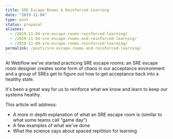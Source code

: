```yaml
---
title: SRE Escape Rooms & Reinforced Learning
date: "2019-11-04"
type: post
status: proposal
aliases:
  - /2019-11-04-sre-escape-rooms-reinforced-learning/
  - /2019-11-04-sre-escape-rooms-and-reinforced-learning/
  - /2019-11-09-sre-escape-rooms-reinforced-learning/
permalink: /posts/sre-escape-rooms-and-reinforced-learning/
---
```




At Webflow we've started practicing SRE escape rooms: an SRE escape room designer creates some form of chaos in our acceptance environment and a group of SREs get to figure out how to get acceptance back into a healthy state.

It's been a great way for us to reinforce what we know and learn to keep our systems healthy.

This article will address:

- A more in depth explanation of what an SRE escape room is (similar to what some teams call "game day")
- A few examples of what we've done
- What the science says about spaced repitition for learning
